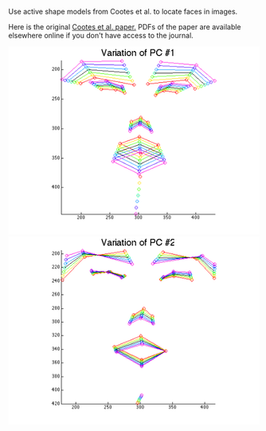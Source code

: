 Use active shape models from Cootes et al. to locate faces in images.

Here is the original [Cootes et al. paper.](http://www.sciencedirect.com/science/article/pii/S1077314285710041) PDFs of the paper are available elsewhere online if you don't have access to the journal.

![Variation of the 1st face principal component](/Media/Faces_PC01.png) ![Variation of the 2nd face principal component](/Media/Faces_PC02.png)